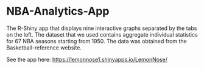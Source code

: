 # NBA-Analytics-App

The R-Shiny app that displays nine interactive graphs separated by the tabs on the left. The dataset that we used contains aggregate individual statistics for 67 NBA seasons starting from 1950. The data was obtained from the Basketball-reference website.

See the app here: https://lemonnose1.shinyapps.io/LemonNose/
